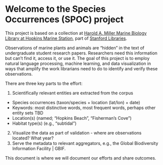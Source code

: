 Welcome to the Species Occurrences (SPOC) project
==============================================

This project is based on a collection at [Harold A. Miller Marine Biology Library at Hopkins Marine Station](https://library.stanford.edu/hopkins), part of [Stanford Libraries](https://library.stanford.edu). 

Observations of marine plants and animals are “hidden” in the text of undergraduate student research papers. Researchers need this information but can’t find it, access it, or use it. The goal of this project is to employ natural language processing, machine learning, and data visualization in ways that amplify the work librarians need to do to identify and verify these observations. 

There are three key parts to the effort:
1. Scientifically relevant entities are extracted from the corpus
  - Species occurrences (taxon/species + location (lat/lon) + date)
  - Keywords: most distinctive words, most frequent words, perhaps other entity sets TBD
  - Location(s) (named; “Hopkins Beach”, “Fisherman’s Cove”)
  - Habitat type(s) (e.g., “subtidal”)
2. Visualize the data as part of validation - where are observations located? What year? 
3. Serve the metadata to relevant aggregators, e.g., the Global Biodiversity Information Facility | GBIF. 

This document is where we will document our efforts and share outcomes. 
